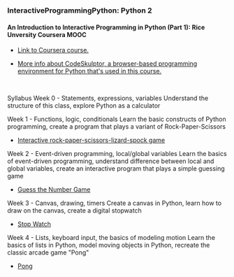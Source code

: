 <h3>InteractiveProgrammingPython: Python 2</h3>
<h4>An Introduction to Interactive Programming in Python (Part 1): Rice Unversity Coursera MOOC</h4>

 * <a href="https://www.coursera.org/learn/interactive-python-1/home/welcome"> Link to Coursera course.</a>

  * <a href="http://www.codeskulptor.org/docs.html#tabs-Python"> More info about CodeSkulptor, a browser-based programming environment
for Python that's used in this course.</a>

<br>



  Syllabus
  Week 0 - Statements, expressions, variables 
  Understand the structure of this class, explore Python as a calculator
  

  Week 1 - Functions, logic, conditionals
  Learn the basic constructs of Python programming, create a program that plays a variant of Rock-Paper-Scissors
   * [Interactive rock-paper-scissors-lizard-spock game](https://github.com/BMariscal/InteractiveProgrammingPython/blob/master/paperSpock.py)

  Week 2 - Event-driven programming, local/global variables
  Learn the basics of event-driven programming, understand difference between local and global variables, create an interactive program that plays a simple guessing game
   * [Guess the Number Game](http://www.codeskulptor.org/#user42_fljLAnVqNU_11.py)

  Week 3 - Canvas, drawing, timers
  Create a canvas in Python, learn how to draw on the canvas, create a digital stopwatch
   * [Stop Watch](http://www.codeskulptor.org/#user42_mmsEyIRlF9_5.py)

  Week 4 - Lists, keyboard input, the basics of modeling motion
  Learn the basics of lists in Python, model moving objects in Python, recreate the classic arcade game "Pong"
   * [Pong](http://www.codeskulptor.org/#user42_j4M7972ikr_5.py)
